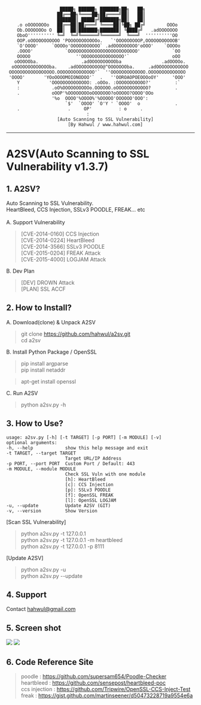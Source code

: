 
                        █████╗ ██████╗ ███████╗██╗   ██╗
                       ██╔══██╗╚════██╗██╔════╝██║   ██║
                       ███████║ █████╔╝███████╗██║   ██║
        .o oOOOOOOOo   ██╔══██║██╔═══╝ ╚════██║╚██╗ ██╔╝        OOOo
        Ob.OOOOOOOo O  ██║  ██║███████╗███████║ ╚████╔╝   .adOOOOOOO
        OboO'''''''''' ╚═╝  ╚═╝╚══════╝╚══════╝  ╚═══╝  ''''''''''OO
        OOP.oOOOOOOOOOOO 'POOOOOOOOOOOo.   `'OOOOOOOOOP,OOOOOOOOOOOB'
        `O'OOOO'     `OOOOo'OOOOOOOOOOO` .adOOOOOOOOO'oOOO'    `OOOOo
        .OOOO'            `OOOOOOOOOOOOOOOOOOOOOOOOOO'            `OO
        OOOOO                 ''OOOOOOOOOOOOOOOO'`                oOO
       oOOOOOba.                .adOOOOOOOOOOba               .adOOOOo.
      oOOOOOOOOOOOOOba.    .adOOOOOOOOOO@^OOOOOOOba.     .adOOOOOOOOOOOO
     OOOOOOOOOOOOOOOOO.OOOOOOOOOOOOOO'`  ''OOOOOOOOOOOOO.OOOOOOOOOOOOOO
     'OOOO'       'YOoOOOOMOIONODOO'`  .   ''OOROAOPOEOOOoOY'     'OOO'
        Y           'OOOOOOOOOOOOOO: .oOOo. :OOOOOOOOOOO?'         :`
        :            .oO%OOOOOOOOOOo.OOOOOO.oOOOOOOOOOOOO?         .
        .            oOOP'%OOOOOOOOoOOOOOOO?oOOOOO?OOOO'OOo
                     '%o  OOOO'%OOOO%'%OOOOO'OOOOOO'OOO':
                          `$'  `OOOO' `O'Y ' `OOOO'  o             .
        .                  .     OP'          : o     .
                                  :
                       [Auto Scanning to SSL Vulnerability]
                           [By Hahwul / www.hahwul.com]

________________________________________________
# A2SV(Auto Scanning to SSL Vulnerability v1.3.7)
## 1. A2SV?
Auto Scanning to SSL Vulnerability.<br>
HeartBleed, CCS Injection, SSLv3 POODLE, FREAK... etc <br>
<br>
A. Support Vulnerability<br>
> [CVE-2014-0160] CCS Injection<br>
> [CVE-2014-0224] HeartBleed<br>
> [CVE-2014-3566] SSLv3 POODLE<br>
> [CVE-2015-0204] FREAK Attack<br>
> [CVE-2015-4000] LOGJAM Attack<br>
 
B. Dev Plan<br>
> [DEV] DROWN Attack<br> 
> [PLAN] SSL ACCF<br>
 
## 2. How to Install?
A. Download(clone) & Unpack A2SV
> git clone https://github.com/hahwul/a2sv.git<br>
> cd a2sv<br>

B. Install Python Package / OpenSSL<br>
> pip install argparse<br>
> pip install netaddr<br>

> apt-get install openssl

C. Run A2SV<br>
> python a2sv.py -h

## 3. How to Use?

    usage: a2sv.py [-h] [-t TARGET] [-p PORT] [-m MODULE] [-v]
    optional arguments:
    -h, --help            show this help message and exit
    -t TARGET, --target TARGET
                          Target URL/IP Address
    -p PORT, --port PORT  Custom Port / Default: 443
    -m MODULE, --module MODULE
                          Check SSL Vuln with one module
                          [h]: HeartBleed
                          [c]: CCS Injection
                          [p]: SSLv3 POODLE
                          [f]: OpenSSL FREAK
                          [l]: OpenSSL LOGJAM
    -u, --update          Update A2SV (GIT)
    -v, --version         Show Version


[Scan SSL Vulnerability]<br>
> python a2sv.py -t 127.0.0.1<br>
> python a2sv.py -t 127.0.0.1 -m heartbleed<br>
> python a2sv.py -t 127.0.0.1 -p 8111<br>

[Update A2SV]<br>
> python a2sv.py -u<br>
> python a2sv.py --update<br>

## 4. Support
Contact hahwul@gmail.com
<br>

## 5. Screen shot
<img src="https://cloud.githubusercontent.com/assets/13212227/14356376/9a702030-fd1f-11e5-86ac-4ad64e062298.png">
<img src="https://cloud.githubusercontent.com/assets/13212227/14356377/9a98190a-fd1f-11e5-8288-e0be3595eba7.png">

## 6. Code Reference Site
> poodle : https://github.com/supersam654/Poodle-Checker<br>
> heartbleed : https://github.com/sensepost/heartbleed-poc<br>
> ccs injection : https://github.com/Tripwire/OpenSSL-CCS-Inject-Test<br>
> freak : https://gist.github.com/martinseener/d50473228719a9554e6a<br>



